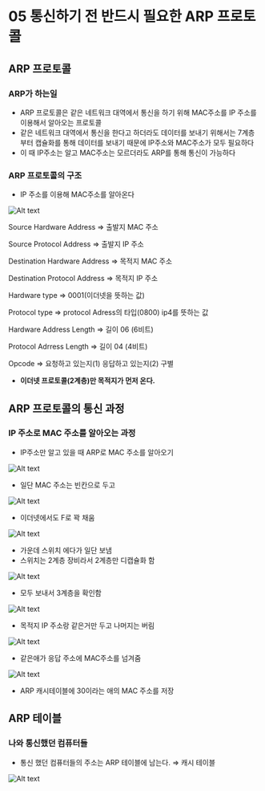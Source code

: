 # 05 통신하기 전 반드시 필요한 ARP 프로토콜

## ARP 프로토콜

### ARP가 하는일

- ARP 프로토콜은 같은 네트워크 대역에서 통신을 하기 위해 MAC주소를 IP 주소를 이용해서 알아오는 프로토콜
- 같은 네트워크 대역에서 통신을 한다고 하더라도 데이터를 보내기 위해서는 7계층 부터 캡슐화를 통해 데이터를 보내기 때문에 IP주소와 MAC주소가 모두 필요하다
- 이 때 IP주소는 알고 MAC주소는 모르더라도 ARP를 통해 통신이 가능하다

### ARP 프로토콜의 구조

- IP 주소를 이용해 MAC주소를 알아온다

![Alt text](<../../resources/Computer Science/Network/ARP프로토콜/01.png>)

Source Hardware Address ⇒ 출발지 MAC 주소

Source Protocol Address ⇒ 출발지 IP 주소

Destination Hardware Address ⇒ 목적지 MAC 주소

Destination Protocol Address ⇒ 목적지 IP 주소

Hardware type ⇒ 0001(이더넷을 뜻하는 값)

Protocol type ⇒ protocol Adress의 타입(0800) ip4를 뜻하는 값

Hardware Address Length ⇒ 길이 06 (6비트)

Protocol Adrress Length ⇒ 길이 04 (4비트)

Opcode ⇒ 요청하고 있는지(1) 응답하고 있는지(2) 구별

- **이더넷 프로토콜(2계층)만 목적지가 먼저 온다.**

## ARP 프로토콜의 통신 과정

### IP 주소로 MAC 주소를 알아오는 과정

- IP주소만 알고 있을 때 ARP로 MAC 주소를 알아오기

![Alt text](<../../resources/Computer Science/Network/ARP프로토콜/02.png>)


- 일단 MAC 주소는 빈칸으로 두고

![Alt text](<../../resources/Computer Science/Network/ARP프로토콜/03.png>)

- 이더넷에서도 F로 꽉 채움

![Alt text](<../../resources/Computer Science/Network/ARP프로토콜/04.png>)

- 가운데 스위치 에다가 일단 보냄
- 스위치는 2계층 장비라서 2계층만 디캡슐화 함

![Alt text](<../../resources/Computer Science/Network/ARP프로토콜/05.png>)


- 모두 보내서 3계층을 확인함

![Alt text](<../../resources/Computer Science/Network/ARP프로토콜/06.png>)


- 목적지 IP 주소랑 같은거만 두고 나머지는 버림

![Alt text](<../../resources/Computer Science/Network/ARP프로토콜/07.png>)


- 같은애가 응답 주소에 MAC주소를 넘겨줌

![Alt text](<../../resources/Computer Science/Network/ARP프로토콜/08.png>)


- ARP 캐시테이블에 30이라는 애의 MAC 주소를 저장

## ARP 테이블

### 나와 통신했던 컴퓨터들

- 통신 했던 컴퓨터들의 주소는 ARP 테이블에 남는다. ⇒ 캐시 테이블

![Alt text](<../../resources/Computer Science/Network/ARP프로토콜/09.png>)